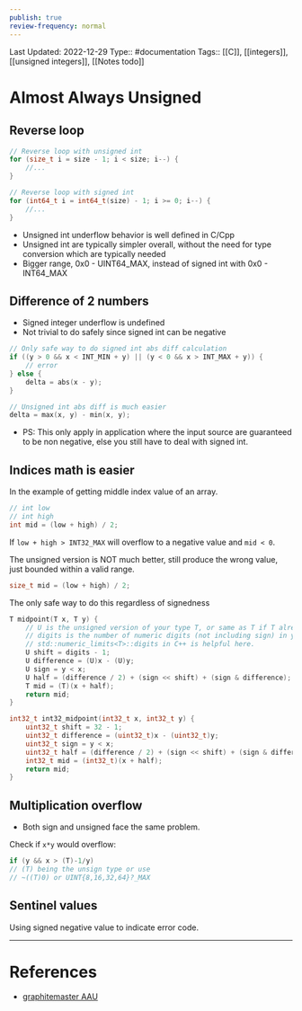 ```yaml
---
publish: true
review-frequency: normal
---
```

Last Updated: 2022-12-29
Type:: #documentation 
Tags:: [[C]], [[integers]], [[unsigned integers]], [[Notes todo]]

# Almost Always Unsigned

## Reverse loop

```cpp
// Reverse loop with unsigned int
for (size_t i = size - 1; i < size; i--) {
    //...
}

// Reverse loop with signed int
for (int64_t i = int64_t(size) - 1; i >= 0; i--) {
    //...
}
```

- Unsigned int underflow behavior is well defined in C/Cpp
- Unsigned int are typically simpler overall, without the need for type conversion which are typically needed
- Bigger range, 0x0 - UINT64_MAX, instead of signed int with 0x0 - INT64_MAX

## Difference of 2 numbers
- Signed integer underflow is undefined
- Not trivial to do safely since signed int can be negative

```cpp
// Only safe way to do signed int abs diff calculation
if ((y > 0 && x < INT_MIN + y) || (y < 0 && x > INT_MAX + y)) {
    // error
} else {
    delta = abs(x - y);
}

// Unsigned int abs diff is much easier
delta = max(x, y) - min(x, y);
```

- PS: This only apply in application where the input source are guaranteed to be non negative, else you still have to deal with signed int.

## Indices math is easier

In the example of getting middle index value of an array.
```cpp
// int low
// int high
int mid = (low + high) / 2;
```

If `low + high > INT32_MAX` will overflow to a negative value and `mid < 0`.

The unsigned version is NOT much better, still produce the wrong value, just bounded within a valid range.
```cpp
size_t mid = (low + high) / 2;
```

The only safe way to do this regardless of signedness
```cpp
T midpoint(T x, T y) {
    // U is the unsigned version of your type T, or same as T if T already unsigned
    // digits is the number of numeric digits (not including sign) in your type T.
    // std::numeric_limits<T>::digits in C++ is helpful here.
    U shift = digits - 1;
    U difference = (U)x - (U)y;
    U sign = y < x;
    U half = (difference / 2) + (sign << shift) + (sign & difference);
    T mid = (T)(x + half);
    return mid;
}
```

```c
int32_t int32_midpoint(int32_t x, int32_t y) {
    uint32_t shift = 32 - 1;
    uint32_t difference = (uint32_t)x - (uint32_t)y;
    uint32_t sign = y < x;
    uint32_t half = (difference / 2) + (sign << shift) + (sign & difference);
    int32_t mid = (int32_t)(x + half);
    return mid;
}
```

## Multiplication overflow
- Both sign and unsigned face the same problem.

Check if `x*y` would overflow:
```cpp
if (y && x > (T)-1/y)
// (T) being the unsign type or use
// ~((T)0) or UINT{8,16,32,64}?_MAX
```


## Sentinel values
Using signed negative value to indicate error code.


---
# References
- [graphitemaster AAU](https://graphitemaster.github.io/aau/)